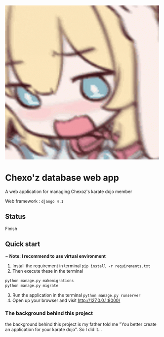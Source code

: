 <p>
    <img src="assets/406ceaf8b409a4f3e1bacef2cd084592.gif">
</p>

# Chexo'z database web app
A web application for managing Chexoz's karate dojo member

Web framework : `django 4.1`

## Status
Finish

## Quick start
~ **Note: I recommend to use virtual environment**
1. Install the requirement in terminal `pip install -r requirements.txt`
2. Then execute these in the terminal
```bash
python manage.py makemigrations
python manage.py migrate
```
3. Run the application in the terminal `python manage.py runserver`
4. Open up your browser and visit http://127.0.0.1:8000/

### The background behind this project
the background behind this project is my father told me "You better create an application for your karate dojo". So I did it...